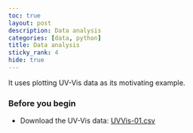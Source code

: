 ```yaml
---
toc: true
layout: post
description: Data analysis 
categories: [data, python]
title: Data analysis
sticky_rank: 4
hide: true
---
```


It uses plotting UV-Vis data as its motivating example.


### Before you begin

- Download the UV-Vis data: [UVVis-01.csv]()
